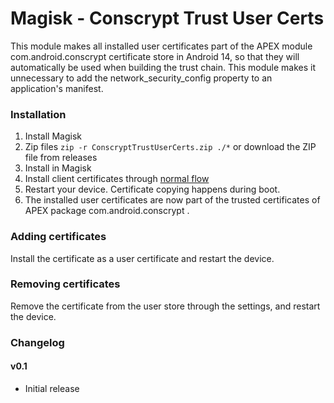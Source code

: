 # Magisk - Conscrypt Trust User Certs

This module makes all installed user certificates part of the APEX module com.android.conscrypt certificate store in Android 14, so that they will automatically be used when building the trust chain. This module makes it unnecessary to add the network_security_config property to an application's manifest.

### Installation
1. Install Magisk
2. Zip files `zip -r ConscryptTrustUserCerts.zip ./*` or download the ZIP file from releases
3. Install in Magisk
4. Install client certificates through [normal flow](https://support.portswigger.net/customer/portal/articles/1841102-installing-burp-s-ca-certificate-in-an-android-device)
5. Restart your device. Certificate copying happens during boot.
6. The installed user certificates are now part of the trusted certificates of APEX package com.android.conscrypt .

### Adding certificates
Install the certificate as a user certificate and restart the device.

### Removing certificates
Remove the certificate from the user store through the settings, and restart the device.

### Changelog

#### v0.1
* Initial release
